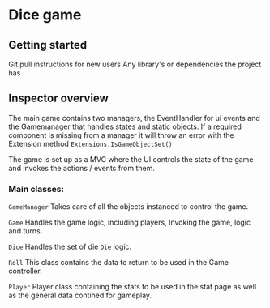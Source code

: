 # Dice game

## Getting started

Git pull instructions for new users
Any library's or dependencies the project has

## Inspector overview

The main game contains two managers, the EventHandler for ui events and the Gamemanager that handles states and static objects. If a required component is missing from a manager it will throw an error with the 
Extension method `Extensions.IsGameObjectSet()`

The game is set up as a MVC where the UI controls the state of the game and invokes the actions / events from them. 

### Main classes: 
`GameManager` Takes care of all the objects instanced to control the game.

`Game` Handles the game logic, including players, Invoking the game, logic and turns. 

`Dice` Handles the set of die `Die` logic. 

`Roll` This class contains the data to return to be used in the Game controller.

`Player` Player class containing the stats to be used in the stat page as well as the general data contined for gameplay.

